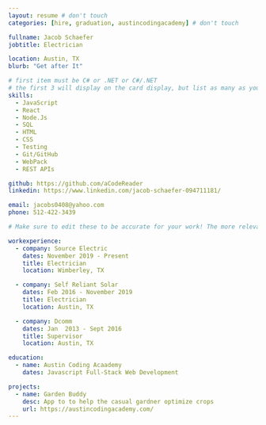 ```yaml
---
layout: resume # don't touch
categories: [hire, graduation, austincodingacademy] # don't touch

fullname: Jacob Schaefer
jobtitle: Electrician

location: Austin, TX
blurb: "Get after It"

# first item must be C# or .NET or C#/.NET
# the first 3 will display on the card display, but list as many as you want, they will be visible on your hire page
skills:
  - JavaScript
  - React
  - Node.Js
  - SQL
  - HTML
  - CSS
  - Testing
  - Git/GitHub
  - WebPack
  - REST APIs

github: https://github.com/aCodeReader
linkedin: https://www.linkedin.com/jacob-schaefer-094711181/

email: jacobs0408@yahoo.com
phone: 512-422-3439

# Make sure to edit these to be accurate for your work! The more relevant the better if the role was technical, don't feel like you need to put every job you've had.

workexperience:
  - company: Source Electric
    dates: November 2019 - Present
    title: Electrician
    location: Wimberley, TX

  - company: Self Reliant Solar
    dates: Feb 2016 - November 2019
    title: Electrician
    location: Austin, TX

  - company: Dcomm
    dates: Jan  2013 - Sept 2016
    title: Supervisor
    location: Austin, TX

education:
  - name: Austin Coding Acaademy
    dates: Javascript Full-Stack Web Development

projects:
  - name: Garden Buddy
    desc: App to to help the casual gardner optimize crops
    url: https://austincodingacademy.com/
---
```

